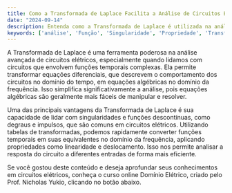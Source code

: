 ```yaml
---
title: Como a Transformada de Laplace Facilita a Análise de Circuitos Elétricos?
date: "2024-09-14"
description: Entenda como a Transformada de Laplace é utilizada na análise avançada de circuitos elétricos.
keywords: ['análise', 'Função', 'Singularidade', 'Propriedade', 'Transformada', 'circuito', 'tabela']
---
```


A Transformada de Laplace é uma ferramenta poderosa na análise avançada de circuitos elétricos, especialmente quando lidamos com circuitos que envolvem funções temporais complexas. Ela permite transformar equações diferenciais, que descrevem o comportamento dos circuitos no domínio do tempo, em equações algébricas no domínio da frequência. Isso simplifica significativamente a análise, pois equações algébricas são geralmente mais fáceis de manipular e resolver.

Uma das principais vantagens da Transformada de Laplace é sua capacidade de lidar com singularidades e funções descontínuas, como degraus e impulsos, que são comuns em circuitos elétricos. Utilizando tabelas de transformadas, podemos rapidamente converter funções temporais em suas equivalentes no domínio da frequência, aplicando propriedades como linearidade e deslocamento. Isso nos permite analisar a resposta do circuito a diferentes entradas de forma mais eficiente.

Se você gostou deste conteúdo e deseja aprofundar seus conhecimentos em circuitos elétricos, conheça o curso online Domínio Elétrico, criado pelo Prof. Nicholas Yukio, clicando no botão abaixo.